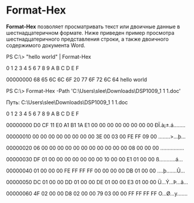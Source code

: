 # <a name="format-hex"></a>Format-Hex
**Format-Hex** позволяет просматривать текст или двоичные данные в шестнадцатеричном формате. Ниже приведен пример просмотра шестнадцатеричного представления строки, а также двоичного содержимого документа Word.

PS C:\\&gt; "hello world" | Format-Hex

0 1 2 3 4 5 6 7 8 9 A B C D E F

00000000 68 65 6C 6C 6F 20 77 6F 72 6C 64 hello world

PS C:\\&gt; Format-Hex -Path 'C:\\Users\\slee\\Downloads\\DSP1009\_1 1 1.doc'

Путь: C:\\Users\\slee\\Downloads\\DSP1009\_1 1 1.doc

0 1 2 3 4 5 6 7 8 9 A B C D E F

00000000 D0 CF 11 E0 A1 B1 1A E1 00 00 00 00 00 00 00 00 ÐÏ.à¡±.á........

00000010 00 00 00 00 00 00 00 00 3E 00 03 00 FE FF 09 00 ........&gt;...þ...

00000020 06 00 00 00 00 00 00 00 00 00 00 00 08 00 00 00 ................

00000030 DF 01 00 00 00 00 00 00 00 10 00 00 E1 01 00 00 ß...........á...

00000040 01 00 00 00 FE FF FF FF 00 00 00 00 DB 01 00 00 ....þ.......Û...

00000050 DC 01 00 00 DD 01 00 00 DE 01 00 00 E3 01 00 00 Ü...Ý...Þ...ã...

00000060 4F 02 00 00 D8 02 00 00 79 03 00 00 FF FF FF FF O...Ø...y.......
